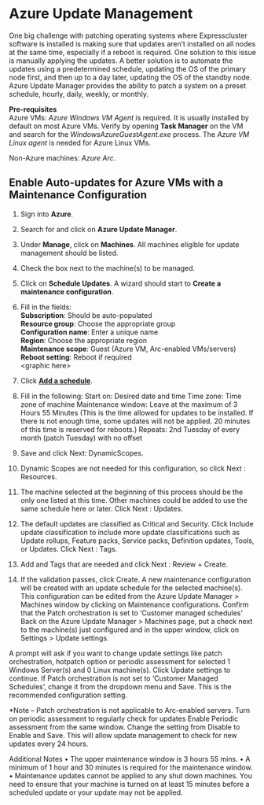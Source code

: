 # Azure Update Management
One big challenge with patching operating systems where Expresscluster software is installed is making sure that updates aren’t installed on all nodes at the same time, especially if a reboot is required. One solution to this issue is manually applying the updates. A better solution is to automate the updates using a predetermined schedule, updating the OS of the primary node first, and then up to a day later, updating the OS of the standby node. Azure Update Manager provides the ability to patch a system on a preset schedule, hourly, daily, weekly, or monthly.    

**Pre-requisites**    
Azure VMs:  _Azure Windows VM Agent_ is required. It is usually installed by default on most Azure VMs. Verify by opening **Task Manager** on the VM and search for the _WindowsAzureGuestAgent.exe_ process.
The _Azure VM Linux agent_ is needed for Azure Linux VMs.    

Non-Azure machines: _Azure Arc_.
## Enable Auto-updates for Azure VMs with a Maintenance Configuration
1.	Sign into **Azure**.
2.	Search for and click on **Azure Update Manager**.
3.	Under **Manage**, click on **Machines**. All machines eligible for update management should be listed.
4.	Check the box next to the machine(s) to be managed.
5.	Click on **Schedule Updates**. A wizard should start to **Create a maintenance configuration**.
6.	Fill in the fields:    
      **Subscription**: Should be auto-populated    
      **Resource group**: Choose the appropriate group    
      **Configuration name**: Enter a unique name    
      **Region**: Choose the appropriate region    
      **Maintenance scope**: Guest (Azure VM, Arc-enabled VMs/servers)    
      **Reboot setting**: Reboot if required    
  	\<graphic here\>
8.	Click [**Add a schedule**](https://learn.microsoft.com/en-us/azure/update-manager/scheduled-patching?tabs=schedule-updates-single-machine%2Cschedule-updates-scale-overview#prerequisites-for-scheduled-patching).
9.	Fill in the following:
Start on: Desired date and time
Time zone: Time zone of machine
Maintenance window: Leave at the maximum of 3 Hours 55 Minutes
(This is the time allowed for updates to be installed. If there is not enough time, some updates will not be applied. 20 minutes of this time is reserved for reboots.)
Repeats: 2nd Tuesday of every month (patch Tuesday) with no offset
 
10.	Save and click Next: DynamicScopes.
11.	Dynamic Scopes are not needed for this configuration, so click Next : Resources.
12.	The machine selected at the beginning of this process should be the only one listed at this time. Other machines could be added to use the same schedule here or later. Click Next : Updates.
13.	The default updates are classified as Critical and Security. Click Include update classification to include more update classifications such as Update rollups, Feature packs, Service packs, Definition updates, Tools, or Updates. Click Next : Tags.
14.	Add and Tags that are needed and click Next : Review + Create.
15.	If the validation passes, click Create.
A new maintenance configuration will be created with an update schedule for the selected machine(s). This configuration can be edited from the Azure Update Manager > Machines window by clicking on Maintenance configurations.
Confirm that the Patch orchestration is set to ‘Customer managed schedules’
Back on the Azure Update Manager > Machines page, put a check next to the machine(s) just configured and in the upper window, click on Settings > Update settings.
 
A prompt will ask if you want to change update settings like patch orchestration, hotpatch option or periodic assessment for selected 1 Windows Server(s) and 0 Linux machine(s). Click Update settings to continue.
If Patch orchestration is not set to ‘Customer Managed Schedules’, change it from the dropdown menu and Save. This is the recommended configuration setting.
 
*Note – Patch orchestration is not applicable to Arc-enabled servers.
Turn on periodic assessment to regularly check for updates
Enable Periodic assessment from the same window. Change the setting from Disable to Enable and Save. This will allow update management to check for new updates every 24 hours.
 

Additional Notes
•	The upper maintenance window is 3 hours 55 mins.
•	A minimum of 1 hour and 30 minutes is required for the maintenance window.
•	Maintenance updates cannot be applied to any shut down machines. You need to ensure that your machine is turned on at least 15 minutes before a scheduled update or your update may not be applied.


